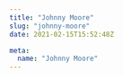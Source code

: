 ```yaml
---
title: "Johnny Moore"
slug: "johnny-moore"
date: 2021-02-15T15:52:48Z

meta:
  name: "Johnny Moore"
---
```


